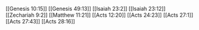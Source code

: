 [[Genesis 10:15]]
[[Genesis 49:13]]
[[Isaiah 23:2]]
[[Isaiah 23:12]]
[[Zechariah 9:2]]
[[Matthew 11:21]]
[[Acts 12:20]]
[[Acts 24:23]]
[[Acts 27:1]]
[[Acts 27:43]]
[[Acts 28:16]]
